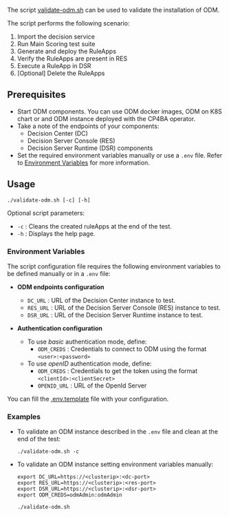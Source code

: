 The script [validate-odm.sh](./validate-odm.sh) can be used to validate the installation of ODM.

The script performs the following scenario:
1. Import the decision service
2. Run Main Scoring test suite
3. Generate and deploy the RuleApps
4. Verify the RuleApps are present in RES
5. Execute a RuleApp in DSR
6. [Optional] Delete the RuleApps

## Prerequisites

- Start ODM components.
  You can use ODM docker images, ODM on K8S chart or and ODM instance deployed with the CP4BA operator.
- Take a note of the endpoints of your components:
  - Decision Center (DC)
  - Decision Server Console (RES)
  - Decision Server Runtime (DSR) components
- Set the required environment variables manually or use a `.env` file.
  Refer to [Environment Variables](#Environment-Variables) for more information.

## Usage

```
./validate-odm.sh [-c] [-h]
```

Optional script parameters:
- `-c` :  Cleans the created ruleApps at the end of the test.
- `-h` :  Displays the help page.

### Environment Variables

The script configuration file requires the following environment variables to be defined manually or in a `.env` file:

* **ODM endpoints configuration**
  - `DC_URL`  : URL of the Decision Center instance to test.
  - `RES_URL` : URL of the Decision Server Console (RES) instance to test.
  - `DSR_URL` : URL of the Decision Server Runtime instance to test.

* **Authentication configuration**
  - To use *basic* authentication mode, define:
    - `ODM_CREDS` : Credentials to connect to ODM using the format `<user>:<password>`
  - To use *openID* authentication mode, define:
    - `ODM_CREDS` : Credentials to get the token using the format `<clientId>:<clientSecret>`
    - `OPENID_URL` : URL of the OpenId Server

You can fill the [.env.template](./.env.template) file with your configuration.

### Examples

* To validate an ODM instance described in the `.env` file and clean at the end of the test:
  ```
  ./validate-odm.sh -c
  ```

* To validate an ODM instance setting environment variables manually:
  ```
  export DC_URL=https://<clusterip>:<dc-port>
  export RES_URL=https://<clusterip>:<res-port>
  export DSR_URL=https://<clusterip>:<dsr-port>
  export ODM_CREDS=odmAdmin:odmAdmin

  ./validate-odm.sh
  ```
